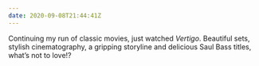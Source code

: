```yaml
---
date: 2020-09-08T21:44:41Z
---
```

Continuing my run of classic movies, just watched <cite>Vertigo</cite>. Beautiful sets, stylish cinematography, a gripping storyline and delicious Saul Bass titles, what’s not to love!?
